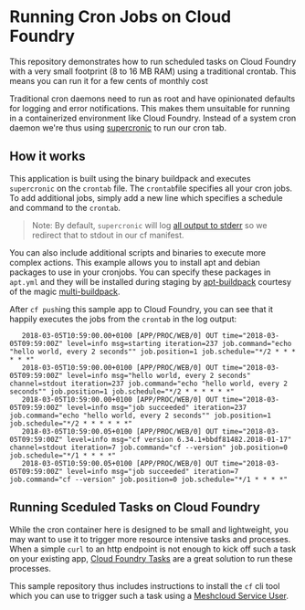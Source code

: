 # Running Cron Jobs on Cloud Foundry

This repository demonstrates how to run scheduled tasks on Cloud Foundry with a very small footprint (8 to 16 MB RAM) using a traditional crontab. This means you can run it for a few cents of monthly cost 

Traditional cron daemons need to run as root and have opinionated defaults for logging and error notifications. This makes them unsuitable for running in a containerized environment like Cloud Foundry. Instead of a system cron daemon we're thus using [supercronic](https://github.com/aptible/supercronic) to run our cron tab. 

## How it works

This application is built using the binary buildpack and executes `supercronic` on the `crontab` file. The `crontab`file specifies all your cron jobs. To add additional jobs, simply add a new line  which specifies a schedule and command to the `crontab`. 

> Note: By default, `supercronic` will log [all output to stderr](https://github.com/aptible/supercronic/issues/16) so we redirect that to stdout in our cf manifest. 

You can also include additional scripts and binaries to execute more complex actions. This example allows you to install apt and debian packages to use in your cronjobs. You can specify these packages in `apt.yml` and they will be installed during staging by [apt-buildpack](https://github.com/cloudfoundry/apt-buildpack)
courtesy of the magic [multi-buildpack](https://github.com/cloudfoundry/multi-buildpack).

After `cf push`ing this sample app to Cloud Foundry, you can see that it happily executes the jobs from the `crontab` in the log output: 
```
   2018-03-05T10:59:00.00+0100 [APP/PROC/WEB/0] OUT time="2018-03-05T09:59:00Z" level=info msg=starting iteration=237 job.command="echo "hello world, every 2 seconds"" job.position=1 job.schedule="*/2 * * * * * *" 
   2018-03-05T10:59:00.00+0100 [APP/PROC/WEB/0] OUT time="2018-03-05T09:59:00Z" level=info msg="hello world, every 2 seconds" channel=stdout iteration=237 job.command="echo "hello world, every 2 seconds"" job.position=1 job.schedule="*/2 * * * * * *" 
   2018-03-05T10:59:00.00+0100 [APP/PROC/WEB/0] OUT time="2018-03-05T09:59:00Z" level=info msg="job succeeded" iteration=237 job.command="echo "hello world, every 2 seconds"" job.position=1 job.schedule="*/2 * * * * * *" 
   2018-03-05T10:59:00.05+0100 [APP/PROC/WEB/0] OUT time="2018-03-05T09:59:00Z" level=info msg="cf version 6.34.1+bbdf81482.2018-01-17" channel=stdout iteration=7 job.command="cf --version" job.position=0 job.schedule="*/1 * * * *" 
   2018-03-05T10:59:00.05+0100 [APP/PROC/WEB/0] OUT time="2018-03-05T09:59:00Z" level=info msg="job succeeded" iteration=7 job.command="cf --version" job.position=0 job.schedule="*/1 * * * *" 
```

## Running Sceduled Tasks on Cloud Foundry

While the cron container here is designed to be small and lightweight, you may want to use it to trigger more resource intensive tasks and processes. When a simple `curl` to an http endpoint is not enough to kick off such a task on your existing app, [Cloud Foundry Tasks](https://docs.cloudfoundry.org/devguide/using-tasks.html) are a great solution to run these processes. 

This sample repository thus includes instructions to install the `cf` cli tool which you can use to trigger such a task using a [Meshcloud Service User](https://meshcloud.gitbooks.io/meshcloud/content/meshcloud/service-user.html).